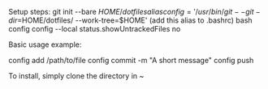 Setup steps:
git init --bare $HOME/dotfiles
alias config='/usr/bin/git --git-dir=$HOME/dotfiles/ --work-tree=$HOME' (add this alias to .bashrc)
bash
config config --local status.showUntrackedFiles no

Basic usage example:

config add /path/to/file
config commit -m "A short message"
config push

To install, simply clone the directory in ~
